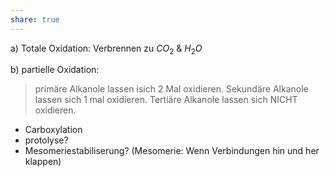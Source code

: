 ```yaml
---
share: true
---
```


a) Totale Oxidation: Verbrennen zu $CO_{2}$ & $H_{2}O$

b) partielle Oxidation: 



> primäre Alkanole lassen isich 2 Mal oxidieren.
> Sekundäre Alkanole lassen sich 1 mal oxidieren.
> Tertiäre  Alkanole lassen sich NICHT oxidieren.


- Carboxylation 
- protolyse? 
- Mesomeriestabiliserung? (Mesomerie: Wenn Verbindungen hin und her klappen)



